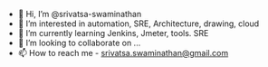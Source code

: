 - 👋 Hi, I’m @srivatsa-swaminathan
- 👀 I’m interested in automation, SRE, Architecture, drawing, cloud
- 🌱 I’m currently learning Jenkins, Jmeter, tools. SRE
- 💞️ I’m looking to collaborate on ...
- 📫 How to reach me - srivatsa.swaminathan@gmail.com

<!---
srivatsa-swaminathan/srivatsa-swaminathan is a ✨ special ✨ repository because its `README.md` (this file) appears on your GitHub profile.
You can click the Preview link to take a look at your changes.
--->
